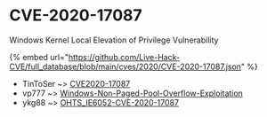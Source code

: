 # CVE-2020-17087

Windows Kernel Local Elevation of Privilege Vulnerability

{% embed url="https://github.com/Live-Hack-CVE/full_database/blob/main/cves/2020/CVE-2020-17087.json" %}


* TinToSer ~> [CVE2020-17087](https://www.alice-snow.ru/2020/database/cve-2020-17087/cve2020-17087-tintoser)
* vp777 ~> [Windows-Non-Paged-Pool-Overflow-Exploitation](https://www.alice-snow.ru/2020/database/cve-2020-17087/windows-non-paged-pool-overflow-exploitation-vp777)
* ykg88 ~> [OHTS_IE6052-CVE-2020-17087](https://www.alice-snow.ru/2020/database/cve-2020-17087/ohts_ie6052-cve-2020-17087-ykg88)